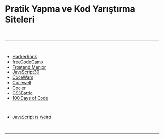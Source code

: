 # Pratik Yapma ve Kod Yarıştırma Siteleri

<br>

---

<br>

- [HackerRank](https://www.hackerrank.com/)
- [freeCodeCamp](https://www.freecodecamp.org/)
- [Frontend Mentor](https://www.frontendmentor.io/challenges)
- [JavaScript30](https://javascript30.com/)
- [CodeWars](https://www.codewars.com/)
- [Codewell](https://www.codewell.cc/)
- [Codier](https://codier.io/)
- [CSSBattle](https://cssbattle.dev/)
- [100 Days of Code](https://100dayscss.com/)

<br>

- [JavaScript is Weird](https://jsisweird.com/)

<br>

---
